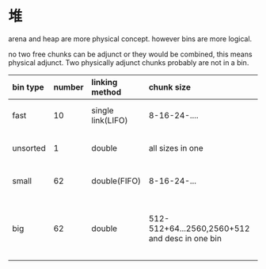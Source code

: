 # 堆

arena and heap are more physical concept. however bins are more logical.

no two free chunks can be adjunct or they would be combined, this means physical adjunct. Two physically adjunct chunks probably are not in a bin.

| bin type | number | linking method | chunk size | Coalescing | first call |
| :--- | :--- | :--- | :--- | :--- | :--- |
| fast | 10 | single link\(LIFO\) | 8-16-24-.... | no combine | turn to small |
| unsorted | 1 | double | all sizes in one | no say\(guess not\) |  |
| small | 62 | double\(FIFO\) | 8-16-24-... | combine | turn to unsort |
| big | 62 | double | 512-512+64...2560,2560+512 and desc in one bin | combine | turn to bigger-&gt;turn to top |

